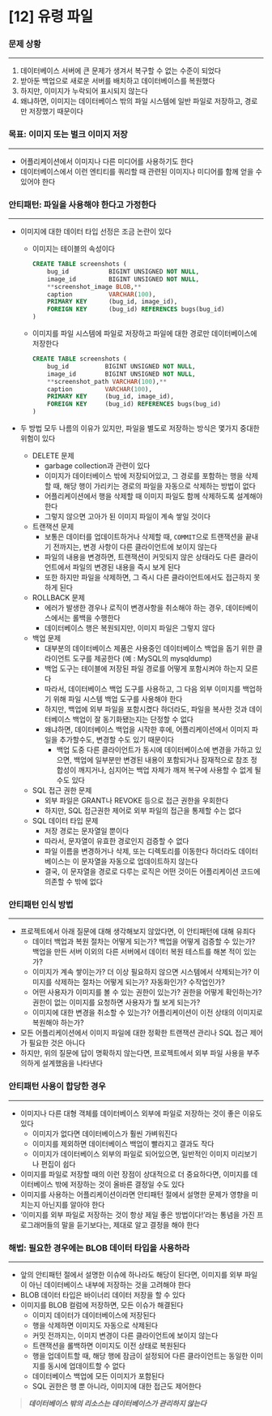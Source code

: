 # [12] 유령 파일

### 문제 상황

---

1. 데이터베이스 서버에 큰 문제가 생겨서 복구할 수 없는 수준이 되었다
2. 받아둔 백업으로 새로운 서버를 배치하고 데이터베이스를 복원했다
3. 하지만, 이미지가 누락되어 표시되지 않는다
4. 왜냐하면, 이미지는 데이터베이스 밖의 파일 시스템에 일반 파일로 저장하고, 경로만 저장했기 때문이다

### 목표: 이미지 또는 벌크 이미지 저장

---

- 어플리케이션에서 이미지나 다른 미디어를 사용하기도 한다
- 데이터베이스에서 이런 엔티티를 쿼리할 때 관련된 이미지나 미디어를 함께 얻을 수 있어야 한다

### 안티패턴: 파일을 사용해야 한다고 가정한다

---

- 이미지에 대한 데이터 타입 선정은 조금 논란이 있다
    - 이미지는 테이블의 속성이다
        
        ```sql
        CREATE TABLE screenshots (
        	bug_id           BIGINT UNSIGNED NOT NULL,
        	image_id         BIGINT UNSIGNED NOT NULL,
        	**screenshot_image BLOB,**
        	caption          VARCHAR(100),
        	PRIMARY KEY      (bug_id, image_id),
        	FOREIGN KEY      (bug_id) REFERENCES bugs(bug_id)
        )
        ```
        
    - 이미지를 파일 시스템에 파일로 저장하고 파일에 대한 경로만 데이터베이스에 저장한다
        
        ```sql
        CREATE TABLE screenshots (
        	bug_id          BIGINT UNSIGNED NOT NULL,
        	image_id        BIGINT UNSIGNED NOT NULL,
        	**screenshot_path VARCHAR(100),**
        	caption         VARCHAR(100),
        	PRIMARY KEY     (bug_id, image_id),
        	FOREIGN KEY     (bug_id) REFERENCES bugs(bug_id)
        )
        ```
        
- 두 방법 모두 나름의 이유가 있지만, 파일을 별도로 저장하는 방식은 몇가지 중대한 위험이 있다
    - DELETE 문제
        - garbage collection과 관련이 있다
        - 이미지가 데이터베이스 밖에 저장되어있고, 그 경로를 포함하는 행을 삭제할 때, 해당 행이 가리키는 경로의 파일을 자동으로 삭제하는 방법이 없다
        - 어플리케이션에서 행을 삭제할 때 이미지 파일도 함께 삭제하도록 설계해야 한다
        - 그렇지 않으면 고아가 된 이미지 파일이 계속 쌓일 것이다
    - 트랜잭션 문제
        - 보통은 데이터를 업데이트하거나 삭제할 때, `COMMIT`으로 트랜잭션을 끝내기 전까지는, 변경 사항이 다른 클라이언트에 보이지 않는다
        - 파일의 내용을 변경하면, 트랜잭션이 커밋되지 않은 상태라도 다른 클라이언트에서 파일의 변경된 내용을 즉시 보게 된다
        - 또한 하지만 파일을 삭제하면, 그 즉시 다른 클라이언트에서도 접근하지 못하게 된다
    - ROLLBACK 문제
        - 에러가 발생한 경우나 로직이 변경사항을 취소해야 하는 경우, 데이터베이스에서는 롤백을 수행한다
        - 데이터베이스 행은 복원되지만, 이미지 파일은 그렇지 않다
    - 백업 문제
        - 대부분의 데이터베이스 제품은 사용중인 데이터베이스 백업을 돕기 위한 클라이언트 도구를 제공한다 (예 : MySQL의 mysqldump)
        - 백업 도구는 테이블에 저장된 파일 경로를 어떻게 포함시켜야 하는지 모른다
        - 따라서, 데이터베이스 백업 도구를 사용하고, 그 다음 외부 이미지를 백업하기 위해 파일 시스템 백업 도구를 사용해야 한다
        - 하지만, 백업에 외부 파일을 포함시켰다 하더라도, 파일을 복사한 것과 데이터베이스 백업이 잘 동기화됐는지는 단정할 수 없다
        - 왜냐하면, 데이터베이스 백업을 시작한 후에, 어플리케이션에서 이미지 파일을 추가할수도, 변경할 수도 있기 때문이다
            - 백업 도중 다른 클라이언트가 동시에 데이터베이스에 변경을 가하고 있으면, 백업에 일부분만 변경된 내용이 포함되거나 잠재적으로 참조 정합성이 깨지거나, 심지어는 백업 자체가 깨져 복구에 사용할 수 없게 될 수도 있다
    - SQL 접근 권한 문제
        - 외부 파일은 GRANT나 REVOKE 등으로 접근 권한을 우회한다
        - 하지만, SQL 접근권한 제어로 외부 파일의 접근을 통제할 수는 없다
    - SQL 데이터 타입 문제
        - 저장 경로는 문자열일 뿐이다
        - 따라서, 문자열이 유효한 경로인지 검증할 수 없다
        - 파일 이름을 변경하거나 삭제, 또는 디렉토리를 이동한다 하더라도 데이터베이스는 이 문자열을 자동으로 업데이트하지 않는다
        - 결국, 이 문자열을 경로로 다루는 로직은 어떤 것이든 어플리케이션 코드에 의존할 수 밖에 없다

### 안티패턴 인식 방법

---

- 프로젝트에서 아래 질문에 대해 생각해보지 않았다면, 이 안티패턴에 대해 유죄다
    - 데이터 백업과 복원 절차는 어떻게 되는가?
    백업을 어떻게 검증할 수 있는가?
    백업을 만든 서버 이외의 다른 서버에서 데이터 복원 테스트를 해본 적이 있는가?
    - 이미지가 계속 쌓이는가?
    더 이상 필요하지 않으면 시스템에서 삭제되는가?
    이미지를 삭제하는 절차는 어떻게 되는가? 자동화인가? 수작업인가?
    - 어떤 사용자가 이미지를 볼 수 있는 권한이 있는가?
    권한을 어떻게 확인하는가?
    권한이 없는 이미지를 요청하면 사용자가 뭘 보게 되는가?
    - 이미지에 대한 변경을 취소할 수 있는가?
    어플리케이션이 이전 상태의 이미지로 복원해야 하는가?
- 모든 어플리케이션에서 이미지 파일에 대한 정확한 트랜잭션 관리나 SQL 접근 제어가 필요한 것은 아니다
- 하지만, 위의 질문에 답이 명확하지 않는다면, 프로젝트에서 외부 파일 사용을 부주의하게 설계했음을 나타낸다

### 안티패턴 사용이 합당한 경우

---

- 이미지나 다른 대형 객체를 데이터베이스 외부에 파일로 저장하는 것이 좋은 이유도 있다
    - 이미지가 없다면 데이터베이스가 훨씬 가벼워진다
    - 이미지를 제외하면 데이터베이스 백업이 빨라지고 결과도 작다
    - 이미지가 데이터베이스 외부의 파일로 되어있으면, 일반적인 이미지 미리보기나 편집이 쉽다
- 이미지를 파일로 저장할 때의 이런 장점이 상대적으로 더 중요하다면, 이미지를 데이터베이스 밖에 저장하는 것이 올바른 결정일 수도 있다
- 이미지를 사용하는 어플리케이션이라면 안티패턴 절에서 설명한 문제가 영향을 미치는지 아닌지를 알아야 한다
- ‘이미지를 외부 파일로 저장하는 것이 항상 제일 좋은 방법이다!’라는 통념을 가진 프로그래머들의 말을 듣기보다는, 제대로 알고 결정을 해야 한다

### 해법: 필요한 경우에는 BLOB 데이터 타입을 사용하라

---

- 앞의 안티패턴 절에서 설명한 이슈에 하나라도 해당이 된다면, 이미지를 외부 파일이 아닌 데이터베이스 내부에 저장하는 것을 고려해야 한다
- BLOB 데이터 타입은 바이너리 데이터 저장을 할 수 있다
- 이미지를 BLOB 컬럼에 저장하면, 모든 이슈가 해결된다
    - 이미지 데이터가 데이터베이스에 저장된다
    - 행을 삭제하면 이미지도 자동으로 삭제된다
    - 커밋 전까지는, 이미지 변경이 다른 클라이언트에 보이지 않는다
    - 트랜잭션을 롤백하면 이미지도 이전 상태로 복원된다
    - 행을 업데이트할 때, 해당 행에 잠금이 설정되어 다른 클라이언트는 동일한 이미지를 동시에 업데이트할 수 없다
    - 데이터베이스 백업에 모든 이미지가 포함된다
    - SQL 권한은 행 뿐 아니라, 이미지에 대한 접근도 제어한다

> ***데이터베이스 밖의 리소스는 데이터베이스가 관리하지 않는다***
>